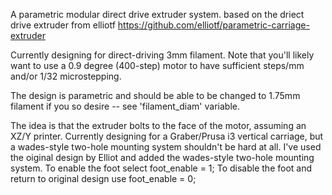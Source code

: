 A parametric modular direct drive extruder system.
based on the driect drive extruder from elliotf https://github.com/elliotf/parametric-carriage-extruder

Currently designing for direct-driving 3mm filament.  Note that you'll likely want to use a 0.9 degree (400-step) motor to have sufficient steps/mm and/or 1/32 microstepping.

The design is parametric and should be able to be changed to 1.75mm filament if you so desire -- see 'filament_diam' variable.

The idea is that the extruder bolts to the face of the motor, assuming an XZ/Y printer.  Currently designing for a Graber/Prusa i3 vertical carriage, but a wades-style two-hole mounting system shouldn't be hard at all.
I've used the oiginal design by Elliot and added the wades-style two-hole mounting system. 
To enable the foot select foot_enable = 1;
To disable the foot and return to original design use foot_enable = 0;

